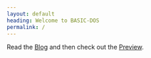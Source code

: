 ```yaml
---
layout: default
heading: Welcome to BASIC-DOS
permalink: /
---
```


Read the [Blog](/blog/) and then check out the [Preview](/preview/).
